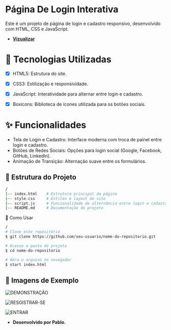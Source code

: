 # Página De Login Interativa

Este é um projeto de página de login e cadastro responsivo, desenvolvido com HTML, CSS e JavaScript.
* **[Vizualizar](https://pabloedusilva.github.io/PaginaDeLogin_Interativa/)**

# 🚀 Tecnologias Utilizadas

- [x] HTML5: Estrutura do site.

- [x] CSS3: Estilização e responsividade.

- [x] JavaScript: Interatividade para alternar entre login e cadastro.

- [x] Boxicons: Biblioteca de ícones utilizada para os botões sociais.

# ✨ Funcionalidades

- Tela de Login e Cadastro: Interface moderna com troca de painel entre login e cadastro.
- Botões de Redes Sociais: Opções para login social (Google, Facebook, GitHub, LinkedIn).
- Animação de Transição: Alternação suave entre os formulários.

## 📂 Estrutura do Projeto

```bash
/
|-- index.html    # Estrutura principal da página
|-- style.css     # Estilos e layout do site
|-- script.js     # Funcionalidade de alternância entre login e cadastro
|-- README.md     # Documentação do projeto
```

📌 Como Usar

```bash
/
# Clone este repositório
$ git clone https://github.com/seu-usuario/nome-do-repositorio.git

# Acesse a pasta do projeto
$ cd nome-do-repositorio

# Abra o arquivo no navegador
$ start index.html
```

## 📸 Imagens de Exemplo

![DEMONSTRAÇÃO](https://github.com/user-attachments/assets/539960a6-9c71-4231-836e-9bacbd278c45)

![RESGISTRAR-SE](https://github.com/user-attachments/assets/7ae50e12-b350-4f9b-b6bf-07828df98d04)

![ENTRAR](https://github.com/user-attachments/assets/829c3ac1-ae9e-4d9b-8e18-d72f5e04ba88)

* **Desenvolvido por Pablo.**
